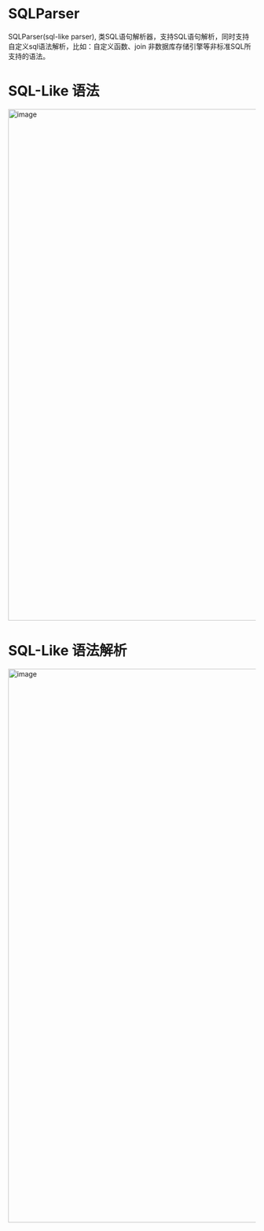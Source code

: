 # SQLParser
SQLParser(sql-like parser), 类SQL语句解析器，支持SQL语句解析，同时支持自定义sql语法解析，比如：自定义函数、join 非数据库存储引擎等非标准SQL所支持的语法。

# SQL-Like 语法

<img width="1039" alt="image" src="https://github.com/user-attachments/assets/46fa73e8-c5da-4c8a-894c-88095f676bae" />

# SQL-Like 语法解析

<img width="1125" alt="image" src="https://github.com/user-attachments/assets/46345eb1-d986-4b2e-8389-524ddb1d7e4b" />



